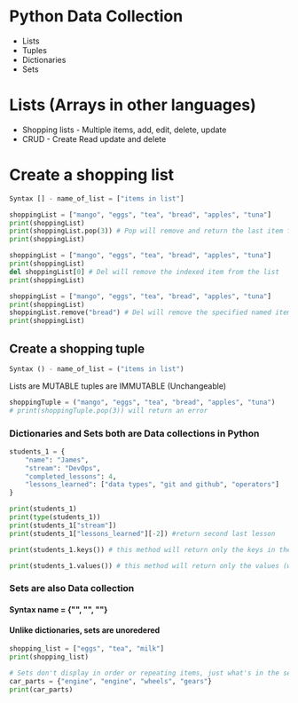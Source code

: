 # Python Data Collection

- Lists
- Tuples
- Dictionaries
- Sets

# Lists (Arrays in other languages)

- Shopping lists - Multiple items, add, edit, delete, update
- CRUD - Create Read update and delete

#  Create a shopping list
```python
Syntax [] - name_of_list = ["items in list"]
```
```python
shoppingList = ["mango", "eggs", "tea", "bread", "apples", "tuna"]
print(shoppingList)
print(shoppingList.pop(3)) # Pop will remove and return the last item from the list unless an index is specified
print(shoppingList)

shoppingList = ["mango", "eggs", "tea", "bread", "apples", "tuna"]
print(shoppingList)
del shoppingList[0] # Del will remove the indexed item from the list
print(shoppingList)

shoppingList = ["mango", "eggs", "tea", "bread", "apples", "tuna"]
print(shoppingList)
shoppingList.remove("bread") # Del will remove the specified named item from the list
print(shoppingList)
```

##  Create a shopping tuple
```python
Syntax () - name_of_list = ("items in list")
```
Lists are MUTABLE tuples are IMMUTABLE (Unchangeable)
```python
shoppingTuple = ("mango", "eggs", "tea", "bread", "apples", "tuna")
# print(shoppingTuple.pop(3)) will return an error
```


### Dictionaries and Sets both are Data collections in Python

```python
students_1 = {
    "name": "James",
    "stream": "DevOps",
    "completed_lessons": 4,
    "lessons_learned": ["data types", "git and github", "operators"]
}

print(students_1)
print(type(students_1))
print(students_1["stream"])
print(students_1["lessons_learned"][-2]) #return second last lesson

print(students_1.keys()) # this method will return only the keys in the dictionary

print(students_1.values()) # this method will return only the values (without keys)
```

### Sets are also Data collection
#### Syntax name = {"", "", ""}
#### Unlike dictionaries, sets are unoredered

```python
shopping_list = ["eggs", "tea", "milk"]
print(shopping_list)

# Sets don't display in order or repeating items, just what's in the set
car_parts = {"engine", "engine", "wheels", "gears"}
print(car_parts)
```